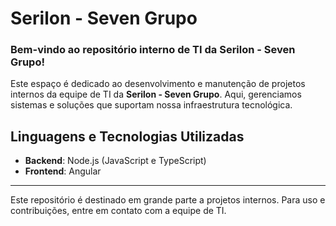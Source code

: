 # Serilon - Seven Grupo

### Bem-vindo ao repositório interno de TI da **Serilon - Seven Grupo**!

Este espaço é dedicado ao desenvolvimento e manutenção de projetos internos da equipe de TI da **Serilon - Seven Grupo**. Aqui, gerenciamos sistemas e soluções que suportam nossa infraestrutura tecnológica.

## Linguagens e Tecnologias Utilizadas

- **Backend**: Node.js (JavaScript e TypeScript)
- **Frontend**: Angular

---

Este repositório é destinado em grande parte a projetos internos. Para uso e contribuições, entre em contato com a equipe de TI.
